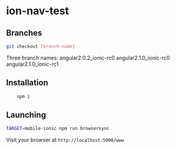 # ion-nav-test


## Branches

```sh
git checkout [branch-name]
```

Three branch names:
angular2.0.2_ionic-rc0
angular2.1.0_ionic-rc0
angular2.1.0_ionic-rc1

## Installation
```sh
	npm i
```

## Launching
```sh
TARGET=mobile-ionic npm run browsersync
```
Visit your browser at `http://localhost:5000/www`
